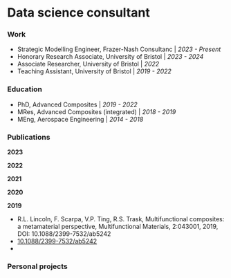 # Data science consultant

### Work

- Strategic Modelling Engineer, Frazer-Nash Consultanc | _2023 - Present_
- Honorary Research Associate, University of Bristol | _2023 - 2024_
- Associate Researcher, University of Bristol | _2022_
- Teaching Assistant, University of Bristol | _2019 - 2022_

### Education

- PhD, Advanced Composites | _2019 - 2022_
- MRes, Advanced Composites (integrated) | _2018 - 2019_
- MEng, Aerospace Engineering | _2014 - 2018_

### Publications

**2023**

**2022**

**2021**

**2020**

**2019**
-	R.L. Lincoln, F. Scarpa, V.P. Ting, R.S. Trask, Multifunctional composites: a metamaterial perspective, Multifunctional Materials, 2:043001, 2019, DOI: 10.1088/2399-7532/ab5242
- [10.1088/2399-7532/ab5242](https://doi.org/10.1088/2399-7532/ab5242)
- 
### Personal projects


